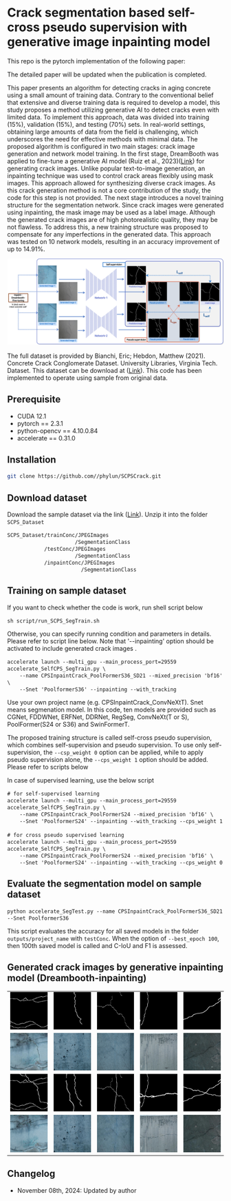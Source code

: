 # Crack segmentation based self-cross pseudo supervision with generative image inpainting model

This repo is the pytorch implementation of the following paper:

The detailed paper will be updated when the publication is completed.

This paper presents an algorithm for detecting cracks in aging concrete using a small amount of training data. Contrary to the conventional belief that extensive and diverse training data is required to develop a model, this study proposes a method utilizing generative AI to detect cracks even with limited data. To implement this approach, data was divided into training (15%), validation (15%), and testing (70%) sets. In real-world settings, obtaining large amounts of data from the field is challenging, which underscores the need for effective methods with minimal data. The proposed algorithm is configured in two main stages: crack image generation and network model training. In the first stage, DreamBooth was applied to fine-tune a generative AI model (Ruiz et al., 2023)([Link](https://arxiv.org/abs/2208.12242)) for generating crack images. Unlike popular text-to-image generation, an inpainting technique was used to control crack areas flexibly using mask images. This approach allowed for synthesizing diverse crack images. As this crack generation method is not a core contribution of the study, the code for this step is not provided. The next stage introduces a novel training structure for the segmentation network. Since crack images were generated using inpainting, the mask image may be used as a label image. Although the generated crack images are of high photorealistic quality, they may be not flawless. To address this, a new training structure was proposed to compensate for any imperfections in the generated data. This approach was tested on 10 network models, resulting in an accuracy improvement of up to 14.91%.

![](fig/FigSCPS.png)

The full dataset is provided by Bianchi, Eric; Hebdon, Matthew (2021). Concrete Crack Conglomerate Dataset. University Libraries, Virginia Tech. Dataset. This dataset can be download at ([Link](https://data.lib.vt.edu/articles/dataset/Concrete_Crack_Conglomerate_Dataset/16625056)). This code has been implemented to operate using sample from original data. 


## Prerequisite

* CUDA 12.1
* pytorch == 2.3.1 
* python-opencv == 4.10.0.84
* accelerate == 0.31.0

## Installation
```bash
git clone https://github.com//phylun/SCPSCrack.git
```

## Download dataset
Download the sample dataset via the link ([Link](https://drive.google.com/file/d/1Khf8buAuOMFUNsT1SrEiQOBb0gDUY8Ps/view?usp=sharing)). Unzip it into the folder `SCPS_Dataset`
```
SCPS_Dataset/trainConc/JPEGImages
                      /SegmentationClass
            /testConc/JPEGImages
                      /SegmentationClass
            /inpaintConc/JPEGImages
                        /SegmentationClass              
```

## Training on sample dataset

If you want to check whether the code is work, run shell script below

```
sh script/run_SCPS_SegTrain.sh
```

Otherwise, you can specify running condition and parameters in details. Please refer to script line below. Note that '--inpainting' option should be activated to include generated crack images .
```
accelerate launch --multi_gpu --main_process_port=29559 accelerate_SelfCPS_SegTrain.py \
    --name CPSInpaintCrack_PoolFormerS36_SD21 --mixed_precision 'bf16' \
    --Snet 'PoolformerS36' --inpainting --with_tracking
```

Use your own project name (e.g. CPSInpaintCrack_ConvNeXtT). Snet means segmenation model. In this code, ten models are provided such as CGNet, FDDWNet, ERFNet, DDRNet, RegSeg, ConvNeXt(T or S), PoolFormer(S24 or S36) and SwinFormerT. 

The proposed training structure is called self-cross pseudo supervision, which combines self-supervision and pseudo supervision. To use only self-supervision, the `--csp_weight 0` option can be applied, while to apply pseudo supervision alone, the `--cps_weight 1` option should be added. Please refer to scripts below

In case of supervised learning, use the below script
```
# for self-supervised learning 
accelerate launch --multi_gpu --main_process_port=29559 accelerate_SelfCPS_SegTrain.py \
    --name CPSInpaintCrack_PoolFormerS24 --mixed_precision 'bf16' \
    --Snet 'PoolformerS24' --inpainting --with_tracking --cps_weight 1

# for cross pseudo supervised learning 
accelerate launch --multi_gpu --main_process_port=29559 accelerate_SelfCPS_SegTrain.py \
    --name CPSInpaintCrack_PoolFormerS24 --mixed_precision 'bf16' \
    --Snet 'PoolformerS24' --inpainting --with_tracking --cps_weight 0
```

## Evaluate the segmentation model on sample dataset
```
python accelerate_SegTest.py --name CPSInpaintCrack_PoolFormerS36_SD21 --Snet PoolformerS36
```
This script evaluates the accuracy for all saved models in the folder `outputs/project_name` with `testConc`. When the option of `--best_epoch 100`, then 100th saved model is called and C-IoU and F1 is assessed. 


## Generated crack images by generative inpainting model (Dreambooth-inpainting)

<table>
  <tr>
    <td><img src="fig/figGenOriginLabel_1.png" alt="Image 1" width="150"></td>
    <td><img src="fig/figGenOriginLabel_2.png" alt="Image 2" width="150"></td>
    <td><img src="fig/figGenOriginLabel_3.png" alt="Image 3" width="150"></td>
    <td><img src="fig/figGenOriginLabel_4.png" alt="Image 4" width="150"></td>
    <td><img src="fig/figGenOriginLabel_5.png" alt="Image 5" width="150"></td>
  </tr>
  <tr>
    <td><img src="fig/figGenOriginCrack_1.jpg" alt="Image 6" width="150"></td>
    <td><img src="fig/figGenOriginCrack_2.png" alt="Image 7" width="150"></td>
    <td><img src="fig/figGenOriginCrack_3.png" alt="Image 8" width="150"></td>
    <td><img src="fig/figGenOriginCrack_4.png" alt="Image 9" width="150"></td>
    <td><img src="fig/figGenOriginCrack_5.png" alt="Image 10" width="150"></td>
  </tr>
  <tr>
    <td><img src="fig/figGenDualMask_1.png" alt="Image 11" width="150"></td>
    <td><img src="fig/figGenDualMask_2.png" alt="Image 12" width="150"></td>
    <td><img src="fig/figGenDualMask_3.png" alt="Image 13" width="150"></td>
    <td><img src="fig/figGenDualMask_4.png" alt="Image 14" width="150"></td>
    <td><img src="fig/figGenDualMask_5.png" alt="Image 15" width="150"></td>
  </tr>
  <tr>
    <td><img src="fig/figGenDualCrack_1.png" alt="Image 16" width="150"></td>
    <td><img src="fig/figGenDualCrack_2.jpg" alt="Image 17" width="150"></td>
    <td><img src="fig/figGenDualCrack_3.jpg" alt="Image 18" width="150"></td>
    <td><img src="fig/figGenDualCrack_4.jpg" alt="Image 19" width="150"></td>
    <td><img src="fig/figGenDualCrack_5.jpg" alt="Image 20" width="150"></td>
  </tr>
</table>


## Changelog
* November 08th, 2024: Updated by author

